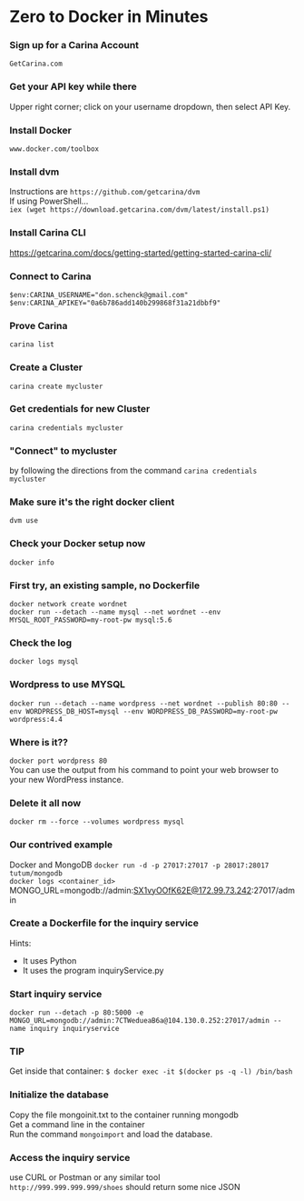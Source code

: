 # Zero to Docker in Minutes  
### Sign up for a Carina Account  

`GetCarina.com`    

### Get your API key while there  
Upper right corner; click on your username dropdown, then select API Key.  


### Install Docker  
`www.docker.com/toolbox`

### Install dvm  
Instructions are `https://github.com/getcarina/dvm`  
If using PowerShell...  
`iex (wget https://download.getcarina.com/dvm/latest/install.ps1)`


### Install Carina CLI
https://getcarina.com/docs/getting-started/getting-started-carina-cli/


### Connect to Carina
`$env:CARINA_USERNAME="don.schenck@gmail.com"
$env:CARINA_APIKEY="0a6b786add140b299868f31a21dbbf9"`


### Prove Carina
`carina list`

### Create a Cluster
`carina create mycluster`

### Get credentials for new Cluster
`carina credentials mycluster`

### "Connect" to mycluster  
by following the directions from the command ```carina credentials mycluster```


### Make sure it's the right docker client  
```dvm use```


### Check your Docker setup now  
```docker info```



### First try, an existing sample, no Dockerfile  
`docker network create wordnet`  
`docker run --detach --name mysql --net wordnet --env MYSQL_ROOT_PASSWORD=my-root-pw mysql:5.6`  


### Check the log  
```docker logs mysql```

### Wordpress to use MYSQL  
```docker run --detach --name wordpress --net wordnet --publish 80:80 --env WORDPRESS_DB_HOST=mysql --env WORDPRESS_DB_PASSWORD=my-root-pw wordpress:4.4```



### Where is it??  
```docker port wordpress 80```  
You can use the output from his command to point your web browser to your new WordPress instance.  

### Delete it all now  
```docker rm --force --volumes wordpress mysql```


### Our contrived example  
Docker and MongoDB
```docker run -d -p 27017:27017 -p 28017:28017 tutum/mongodb```  
```docker logs <container_id>```  
MONGO_URL=mongodb://admin:SX1vyOOfK62E@172.99.73.242:27017/admin


### Create a Dockerfile for the inquiry service  
Hints:  
* It uses Python
* It uses the program inquiryService.py


### Start inquiry service  
```docker run --detach -p 80:5000 -e MONGO_URL=mongodb://admin:7CTWedueaB6a@104.130.0.252:27017/admin --name inquiry inquiryservice```

### TIP  
Get inside that container: ```$ docker exec -it $(docker ps -q -l) /bin/bash```


### Initialize the database
Copy the file mongoinit.txt to the container running mongodb  
Get a command line in the container  
Run the command `mongoimport` and load the database.  


### Access the inquiry service  
use CURL or Postman or any similar tool  
`http://999.999.999.999/shoes` should return some nice JSON  
